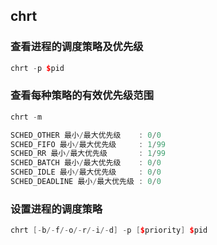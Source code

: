 ## chrt

### 查看进程的调度策略及优先级　　

```C++
chrt -p $pid
```


### 查看每种策略的有效优先级范围

```C++
chrt -m

```


```C++
SCHED_OTHER 最小/最大优先级    : 0/0
SCHED_FIFO 最小/最大优先级     : 1/99
SCHED_RR 最小/最大优先级       : 1/99
SCHED_BATCH 最小/最大优先级    : 0/0
SCHED_IDLE 最小/最大优先级     : 0/0
SCHED_DEADLINE 最小/最大优先级 : 0/0
```


### 设置进程的调度策略
```C++
chrt [-b/-f/-o/-r/-i/-d] -p [$priority] $pid
```

